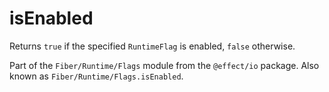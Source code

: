 # isEnabled

Returns `true` if the specified `RuntimeFlag` is enabled, `false` otherwise.

Part of the `Fiber/Runtime/Flags` module from the `@effect/io` package. Also known as `Fiber/Runtime/Flags.isEnabled`.
